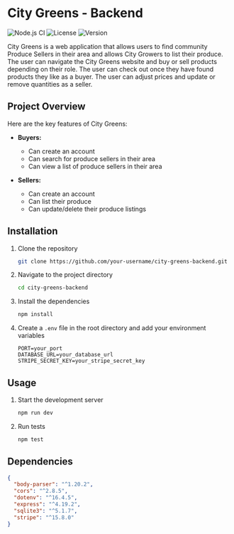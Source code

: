 # City Greens - Backend

![Node.js CI](https://github.com/your-username/city-greens-backend/workflows/Node.js%20CI/badge.svg)
![License](https://img.shields.io/github/license/your-username/city-greens-backend)
![Version](https://img.shields.io/badge/version-1.0.0-blue)

City Greens is a web application that allows users to find community Produce Sellers in their area and allows City Growers to list their produce. The user can navigate the City Greens website and buy or sell products depending on their role. The user can check out once they have found products they like as a buyer. The user can adjust prices and update or remove quantities as a seller.

## Project Overview

Here are the key features of City Greens:

- **Buyers:**
  - Can create an account
  - Can search for produce sellers in their area
  - Can view a list of produce sellers in their area

- **Sellers:**
  - Can create an account
  - Can list their produce
  - Can update/delete their produce listings

## Installation

1. Clone the repository
    ```sh
    git clone https://github.com/your-username/city-greens-backend.git
    ```
2. Navigate to the project directory
    ```sh
    cd city-greens-backend
    ```
3. Install the dependencies
    ```sh
    npm install
    ```
4. Create a `.env` file in the root directory and add your environment variables
    ```env
    PORT=your_port
    DATABASE_URL=your_database_url
    STRIPE_SECRET_KEY=your_stripe_secret_key
    ```

## Usage

1. Start the development server
    ```sh
    npm run dev
    ```
2. Run tests
    ```sh
    npm test
    ```

## Dependencies

```json
{
  "body-parser": "^1.20.2",
  "cors": "^2.8.5",
  "dotenv": "^16.4.5",
  "express": "^4.19.2",
  "sqlite3": "^5.1.7",
  "stripe": "^15.8.0"
}
